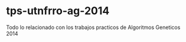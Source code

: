 tps-utnfrro-ag-2014
===================

Todo lo relacionado con los trabajos practicos de Algoritmos Geneticos 2014
